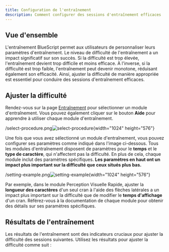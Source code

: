 ```yaml
---
title: Configuration de l'entraînement
description: Comment configurer des sessions d'entraînement efficaces
---
```


## Vue d'ensemble

L'entraînement BlueScript permet aux utilisateurs de personnaliser leurs paramètres d'entraînement. Le niveau de difficulté de l'entraînement a un impact significatif sur son succès. Si la difficulté est trop élevée, l'entraînement devient trop difficile et moins efficace. À l'inverse, si la difficulté est trop faible, l'entraînement peut devenir monotone, réduisant également son efficacité. Ainsi, ajuster la difficulté de manière appropriée est essentiel pour conduire des sessions d'entraînement efficaces.

## Ajuster la difficulté

Rendez-vous sur la page [Entraînement](/fr/train) pour sélectionner un module d'entraînement. Vous pouvez également cliquer sur le bouton **Aide** pour apprendre à utiliser chaque module d'entraînement.

/select-procedure.png![select-procedure](){width="1024" height="576"}

Une fois que vous avez sélectionné un module d'entraînement, vous pouvez configurer ses paramètres comme indiqué dans l'image ci-dessous. Tous les modules d'entraînement disposent de paramètres pour le **temps** et le **type de caractère**, qui n'affectent pas la difficulté. En plus de cela, chaque module inclut des paramètres spécifiques. **Les paramètres en haut ont un impact plus important sur la difficulté que ceux situés plus bas.**

/setting-example.png![setting-example](){width="1024" height="576"}

Par exemple, dans le module Perception Visuelle Rapide, ajuster la **longueur des caractères** d'un seul cran à l'aide des flèches latérales a un impact plus important sur la difficulté que de modifier le **temps d'affichage** d'un cran. Référez-vous à la documentation de chaque module pour obtenir des détails sur ses paramètres spécifiques.

## Résultats de l'entraînement

Les résultats de l'entraînement sont des indicateurs cruciaux pour ajuster la difficulté des sessions suivantes. Utilisez les résultats pour ajuster la difficulté comme suit :
